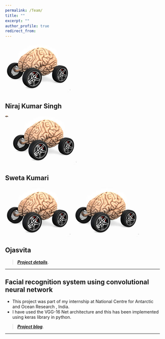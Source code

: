 ```yaml
---
permalink: /Team/
title: ""
excerpt: ""
author_profile: true
redirect_from: 
---
```


![test](neuromotive.jpg)

## Niraj Kumar Singh     

![test](neuromotive.jpg)
<img src="neuromotive.jpg"
     alt=""
     style="float: left; margin-right: 10px; width: 10px; height: 10;" />
     
## Sweta Kumari
![test](neuromotive.jpg)
<img src="neuromotive.jpg"
     alt=""
     style="float: left; margin-right: 10px;" />
## Ojasvita

> [**_Project details_**](https://anirudhk686.github.io/Seekhne-Sikhao-Initiative/).

***

## Facial recognition system using convolutional neural network 

* This project was part of my internship at National Centre for Antarctic and Ocean Research , India. 
* I have used the VGG-16 Net architecture and this has been implemented using keras library in python.

> [**_Project blog_**](https://anirudhk686.github.io/facial_recognition/).

***
